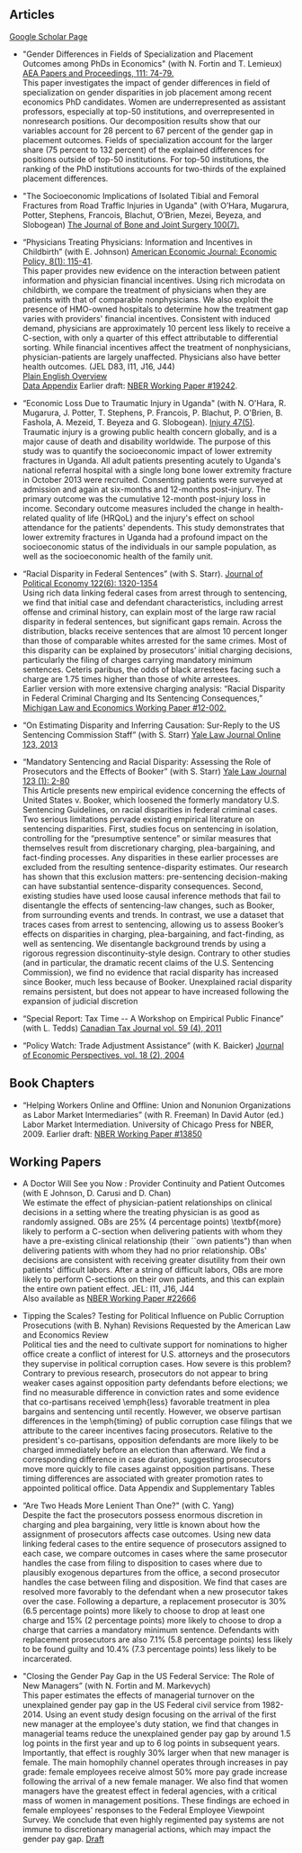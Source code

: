 ## Articles

[Google Scholar Page](https://scholar.google.ca/citations?user=te3HTlYAAAAJ&hl=en)

- "Gender Differences in Fields of Specialization and Placement Outcomes among PhDs in Economics" (with N. Fortin and T. Lemieux) [AEA Papers and Proceedings, 111: 74-79.](https://www.aeaweb.org/articles?id=10.1257/pandp.20211028)\
This paper investigates the impact of gender differences in field of specialization on gender disparities in job placement among recent economics PhD candidates. Women are underrepresented as assistant professors, especially at top-50 institutions, and overrepresented in nonresearch positions. Our decomposition results show that our variables account for 28 percent to 67 percent of the gender gap in placement outcomes. Fields of specialization account for the larger share (75 percent to 132 percent) of the explained differences for positions outside of top-50 institutions. For top-50 institutions, the ranking of the PhD institutions accounts for two-thirds of the explained placement differences.

- "The Socioeconomic Implications of Isolated Tibial and Femoral Fractures from Road Traffic Injuries in Uganda" (with O’Hara, Mugarura, Potter, Stephens, Francois, Blachut,  O’Brien, Mezei, Beyeza, and Slobogean) [The Journal of Bone and Joint Surgery 100(7).](https://journals.lww.com/jbjsjournal/Abstract/2018/04040/The_Socioeconomic_Implications_of_Isolated_Tibial.13.aspx)

- “Physicians Treating Physicians: Information and Incentives in Childbirth” (with E. Johnson)
[American Economic Journal: Economic Policy, 8(1): 115-41](https://www.aeaweb.org/articles?id=10.1257/pol.20140160).\
This paper provides new evidence on the interaction between patient information and physician financial incentives. Using rich microdata on childbirth, we compare the treatment of physicians when they are patients with that of comparable nonphysicians. We also exploit the presence of HMO-owned hospitals to determine how the treatment gap varies with providers' financial incentives. Consistent with induced demand, physicians are approximately 10 percent less likely to receive a C-section, with only a quarter of this effect attributable to differential sorting. While financial incentives affect the treatment of nonphysicians, physician-patients are largely unaffected. Physicians also have better health outcomes. (JEL D83, I11, J16, J44) \
[Plain English Overview](https://www.aeaweb.org/research/why-do-mothers-with-MDs-fewer-csections.php) \
[Data Appendix](https://www.aeaweb.org/aej/pol/app/0801/2014-0160_app.pdf) Earlier draft: [NBER Working Paper #19242](http://www.nber.org/papers/w19242).

- “Economic Loss Due to Traumatic Injury in Uganda" (with N. O'Hara, R. Mugarura, J. Potter, T. Stephens, P. Francois, P. Blachut, P. O'Brien, B. Fashola, A. Mezeid, T. Beyeza and G. Slobogean).
[Injury 47(5)](http://dx.doi.org/10.1016/j.injury.2015.11.047).\
Traumatic injury is a growing public health concern globally, and is a major cause of death and disability worldwide. The purpose of this study was to quantify the socioeconomic impact of lower extremity fractures in Uganda.  All adult patients presenting acutely to Uganda's national referral hospital with a single long bone lower extremity fracture in October 2013 were recruited. Consenting patients were surveyed at admission and again at six-months and 12-months post-injury. The primary outcome was the cumulative 12-month post-injury loss in income. Secondary outcome measures included the change in health-related quality of life (HRQoL) and the injury's effect on school attendance for the patients' dependents. This study demonstrates that lower extremity fractures in Uganda had a profound impact on the socioeconomic status of the individuals in our sample population, as well as the socioeconomic health of the family unit.

- “Racial Disparity in Federal Sentences” (with S. Starr).
[Journal of Political Economy 122(6): 1320-1354](http://www.jstor.org/stable/10.1086/677255) \
Using rich data linking federal cases from arrest through to sentencing, we find that initial case and defendant characteristics, including arrest
offense and criminal history, can explain most of the large raw racial disparity in federal sentences, but significant gaps remain. Across the
distribution, blacks receive sentences that are almost 10 percent longer than those of comparable whites arrested for the same crimes. Most of this disparity can be explained by prosecutors’ initial charging decisions, particularly the filing of charges carrying mandatory minimum sentences. Ceteris paribus, the odds of black arrestees facing such a charge are 1.75 times higher than those of white arrestees. \
Earlier version with more extensive charging analysis: “Racial Disparity in Federal Criminal Charging and Its Sentencing Consequences,”  [Michigan Law and Economics Working Paper #12-002.](http://dx.doi.org/10.2139/ssrn.1985377)

- “On Estimating Disparity and Inferring Causation: Sur-Reply to the US Sentencing Commission Staff” (with S. Starr)
[Yale Law Journal Online 123, 2013](http://www.yalelawjournal.org/forum/on-estimating-disparity-and-inferring-causation)
 
- “Mandatory Sentencing and Racial Disparity: Assessing the Role of Prosecutors and the Effects of Booker” (with S. Starr)
[Yale Law Journal 123 (1): 2-80](http://www.yalelawjournal.org/article/mandatory-sentencing-and-racial-disparity-assessing-the-role-of-prosecutors-and-the-effects-of-booker) \
This Article presents new empirical evidence concerning the effects of United States v. Booker, which loosened the formerly mandatory U.S. Sentencing Guidelines, on racial disparities in federal criminal cases. Two serious limitations pervade existing empirical literature on sentencing disparities. First, studies focus on sentencing in isolation, controlling for the “presumptive sentence” or similar measures that themselves result from discretionary charging, plea-bargaining, and fact-finding processes. Any disparities in these earlier processes are excluded from the resulting sentence-disparity estimates. Our research has shown that this exclusion matters: pre-sentencing decision-making can have substantial sentence-disparity consequences. Second, existing studies have used loose causal inference methods that fail to disentangle the effects of sentencing-law changes, such as Booker, from surrounding events and trends. In contrast, we use a dataset that traces cases from arrest to sentencing, allowing us to assess Booker’s effects on disparities in charging, plea-bargaining, and fact-finding, as well as sentencing. We disentangle background trends by using a rigorous regression discontinuity-style design. Contrary to other studies (and in particular, the dramatic recent claims of the U.S. Sentencing Commission), we find no evidence that racial disparity has increased since Booker, much less because of Booker. Unexplained racial disparity remains persistent, but does not appear to have increased following the expansion of judicial discretion

- “Special Report: Tax Time -- A Workshop on Empirical Public Finance” (with L. Tedds)
[Canadian Tax Journal vol. 59 (4), 2011](https://www.aeaweb.org/articles.php?doi=10.1257/0895330041371196)

- “Policy Watch: Trade Adjustment Assistance” (with K. Baicker)
[Journal of Economic Perspectives, vol. 18 (2), 2004](https://www.aeaweb.org/articles.php?doi=10.1257/0895330041371196)


## Book Chapters
- “Helping Workers Online and Offline: Union and Nonunion Organizations as Labor Market Intermediaries” (with R. Freeman)
In David Autor (ed.) Labor Market Intermediation. University of Chicago Press for NBER, 2009.
Earlier draft: [NBER Working Paper #13850](http://www.nber.org/papers/w13850)

## Working Papers

- A Doctor Will See you Now : Provider Continuity and Patient Outcomes
(with E Johnson, D. Carusi and D. Chan) \
We estimate the effect of physician-patient relationships on clinical decisions in a setting where the treating physician is as good as randomly assigned. OBs are 25% (4 percentage points) \textbf{more} likely to perform a C-section when delivering patients with whom they have a pre-existing clinical relationship (their ``own patients") than when delivering patients with whom they had no prior relationship. OBs' decisions are consistent with receiving greater disutility from their own patients' difficult labors. After a string of difficult labors, OBs are more likely to perform C-sections on their own patients, and this can explain the entire own patient effect. JEL: I11, J16, J44 \
Also available as [NBER Working Paper #22666](http://www.nber.org/papers/w22666) 

- Tipping the Scales? Testing for Political Influence on Public Corruption Prosecutions
(with B. Nyhan)
Revisions Requested by the American Law and Economics Review \
Political ties and the need to cultivate support for nominations to higher office create a conflict of interest for U.S. attorneys and the prosecutors they supervise in political corruption cases. How severe is this problem? Contrary to previous research, prosecutors do not appear to bring weaker cases against opposition party defendants before elections; we find no measurable difference in conviction rates and some evidence that co-partisans received \emph{less} favorable treatment in plea bargains and sentencing until recently. However, we observe partisan differences in the \emph{timing} of public corruption case filings that we attribute to the career incentives facing prosecutors. Relative to the president's co-partisans, opposition defendants are more likely to be charged immediately before an election than afterward. We find a corresponding difference in case duration, suggesting prosecutors move more quickly to file cases against opposition partisans. These timing differences are associated with greater promotion rates to appointed political office.
Data Appendix and Supplementary Tables

- “Are Two Heads More Lenient Than One?"
(with C. Yang) \
Despite the fact the prosecutors possess enormous discretion in charging and plea bargaining, very little is known about how the assignment of prosecutors affects case outcomes. Using new data linking federal cases to the entire sequence of prosecutors assigned to each case, we compare outcomes in cases where the same prosecutor handles the case from filing to disposition to cases where due to plausibly exogenous departures from the office, a second prosecutor handles the case between filing and disposition. We find that cases are resolved more favorably to the defendant when a new prosecutor takes over the case. Following a departure, a replacement prosecutor is 30% (6.5 percentage points) more likely to choose to drop at least one charge and 15% (2 percentage points) more likely to choose to drop a charge that carries a mandatory minimum sentence. Defendants with replacement prosecutors are also 7.1% (5.8 percentage points) less likely to be found guilty and 10.4% (7.3 percentage points) less likely to be incarcerated.

- "Closing the Gender Pay Gap in the US Federal Service: The Role of New Managers”
(with N. Fortin and M. Markevych) \
This paper estimates the effects of managerial turnover on the unexplained gender pay gap in the US Federal civil service from 1982-2014. Using an event study design focusing on the arrival of the first new manager at the employee's duty station, we find that changes in managerial teams reduce the unexplained gender pay gap by around 1.5 log points in the first year and up to 6 log points in subsequent years. Importantly, that effect is roughly 30% larger when that new manager is female. The main homophily channel operates through increases in pay grade: female employees receive almost 50% more pay grade increase following the arrival of a new female manager. We also find that women managers have the greatest effect in federal agencies, with a critical mass of women in management positions. These findings are echoed in female employees' responses to the Federal Employee Viewpoint Survey. We conclude that even highly regimented pay systems are not immune to discretionary managerial actions, which may impact the gender pay gap.
 [Draft](https://github.com/maritrehavi/maritrehavi.github.io/blob/main/FortinMarkevychRehavi.pdf)


